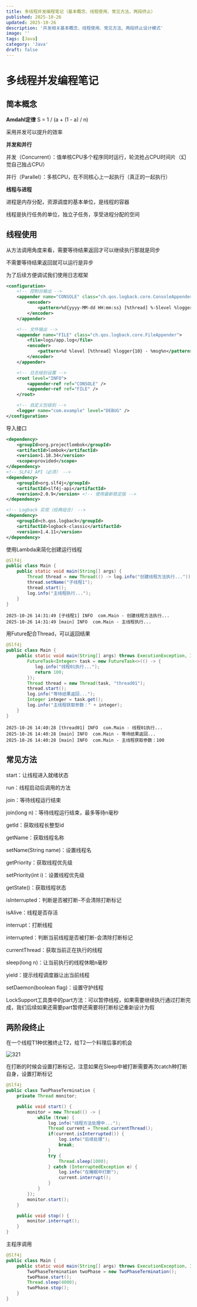 ```yaml
---
title: 多线程并发编程笔记（基本概念、线程使用、常见方法、两段终止）
published: 2025-10-26
updated: 2025-10-26
description: '并发相关基本概念、线程使用、常见方法、两段终止设计模式'
image: ''
tags: [Java]
category: 'Java'
draft: false 
---
```


# 多线程并发编程笔记

## 简本概念

**Amdahl定律** S = 1 / (a + (1 - a) / n)

采用并发可以提升的效率



**并发和并行**

并发（Concurrent）：值单核CPU多个程序同时运行，轮流抢占CPU时间片（幻觉自己独占CPU）

并行（Parallel）：多核CPU，在不同核心上一起执行（真正的一起执行）



**线程与进程**

进程是内存分配，资源调度的基本单位，是线程的容器

线程是执行任务的单位，独立子任务，享受进程分配的空间



## 线程使用

从方法调用角度来看，需要等待结果返回才可以继续执行那就是同步

不需要等待结果返回就可以运行是异步

为了后续方便调试我们使用日志框架

```xml
<configuration>
    <!-- 控制台输出 -->
    <appender name="CONSOLE" class="ch.qos.logback.core.ConsoleAppender">
        <encoder>
            <pattern>%d{yyyy-MM-dd HH:mm:ss} [%thread] %-5level %logger{36} - %msg%n</pattern>
        </encoder>
    </appender>

    <!-- 文件输出 -->
    <appender name="FILE" class="ch.qos.logback.core.FileAppender">
        <file>logs/app.log</file>
        <encoder>
            <pattern>%d %level [%thread] %logger{10} - %msg%n</pattern>
        </encoder>
    </appender>

    <!-- 日志级别设置 -->
    <root level="INFO">
        <appender-ref ref="CONSOLE" />
        <appender-ref ref="FILE" />
    </root>

    <!-- 自定义包级别 -->
    <logger name="com.example" level="DEBUG" />
</configuration>
```

导入接口

```xml
<dependency>
    <groupId>org.projectlombok</groupId>
    <artifactId>lombok</artifactId>
    <version>1.18.34</version>
    <scope>provided</scope>
</dependency>
<!-- SLF4J API（必须） -->
<dependency>
    <groupId>org.slf4j</groupId>
    <artifactId>slf4j-api</artifactId>
    <version>2.0.9</version> <!-- 使用最新稳定版 -->
</dependency>

<!-- Logback 实现（经典组合） -->
<dependency>
    <groupId>ch.qos.logback</groupId>
    <artifactId>logback-classic</artifactId>
    <version>1.4.11</version>
</dependency>
```

使用Lambda来简化创建运行线程

```java
@Slf4j
public class Main {
    public static void main(String[] args) {
        Thread thread = new Thread(() -> log.info("创建线程方法执行..."));
        thread.setName("子线程1");
        thread.start();
        log.info("主线程执行...");
    }
}
```

```
2025-10-26 14:31:49 [子线程1] INFO  com.Main - 创建线程方法执行...
2025-10-26 14:31:49 [main] INFO  com.Main - 主线程执行...
```

用Future配合Thread，可以返回结果

```java
@Slf4j
public class Main {
    public static void main(String[] args) throws ExecutionException, InterruptedException {
        FutureTask<Integer> task = new FutureTask<>(() -> {
           log.info("线程01执行...");
           return 100;
        });
        Thread thread = new Thread(task, "thread01");
        thread.start();
        log.info("等待结果返回...");
        Integer integer = task.get();
        log.info("主线程获取参数：" + integer);
    }
}
```

```
2025-10-26 14:40:28 [thread01] INFO  com.Main - 线程01执行...
2025-10-26 14:40:28 [main] INFO  com.Main - 等待结果返回...
2025-10-26 14:40:28 [main] INFO  com.Main - 主线程获取参数：100
```



## 常见方法

start：让线程进入就绪状态

run：线程启动后调用的方法

join：等待线程运行结束

join(long n)：等待线程运行结束，最多等待n毫秒

getId：获取线程长整型id

getName：获取线程名称

setName(String name)：设置线程名

getPriority：获取线程优先级

setPriority(int i)：设置线程优先级

getState()：获取线程状态

isInterrupted：判断是否被打断-不会清除打断标记

isAlive：线程是否存活

interrupt：打断线程

interrupted：判断当前线程是否被打断-会清除打断标记

currentThread：获取当前正在执行的线程

sleep(long n)：让当前执行的线程休眠n毫秒

yield：提示线程调度器让出当前线程

setDaemon(boolean flag)：设置守护线程

LockSupport工具类中的part方法：可以暂停线程，如果需要继续执行通过打断完成，我们后续如果还需要part暂停还需要将打断标记重新设计为假



## 两阶段终止

在一个线程T1种优雅终止T2，给T2一个料理后事的机会

![321](../images/321.png)

在打断的时候会设置打断标记，注意如果在Sleep中被打断需要再次catch种打断自身，设置打断标记

```java
@Slf4j
public class TwoPhaseTermination {
    private Thread monitor;

    public void start() {
        monitor = new Thread(() -> {
            while (true) {
                log.info("线程方法处理中...");
                Thread current = Thread.currentThread();
                if(current.isInterrupted()) {
                    log.info("后续处理");
                    break;
                }
                try {
                    Thread.sleep(1000);
                } catch (InterruptedException e) {
                    log.info("在睡眠中打断");
                    current.interrupt();
                }
            }
        });
        monitor.start();
    }

    public void stop() {
        monitor.interrupt();
    }
}
```

主程序调用

```java
@Slf4j
public class Main {
    public static void main(String[] args) throws ExecutionException, InterruptedException {
        TwoPhaseTermination twoPhase = new TwoPhaseTermination();
        twoPhase.start();
        Thread.sleep(4000);
        twoPhase.stop();
    }
}
```
